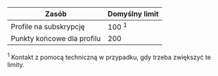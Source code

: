 Zasób| Domyślny limit
---|---
Profile na subskrypcję | 100 <sup>1</sup>
Punkty końcowe dla profilu| 200

<sup>1</sup> Kontakt z pomocą techniczną w przypadku, gdy trzeba zwiększyć te limity.